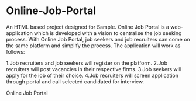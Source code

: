 # Online-Job-Portal
An HTML based project designed for Sample.
Online Job Portal is a web-application which is developed with a vision to centralise the job seeking process. With Online Job Portal, job seekers and job recruiters can come on the same platform and simplify the process. The application will work as follows:

1.Job recruiters and job seekers will register on the platform.
2.Job recruiters will post vacancies in their respective firms.
3.Job seekers will apply for the iob of their choice.
4.Job recruiters will screen application through portal and call selected candidated for interview.

Online Job Portal
